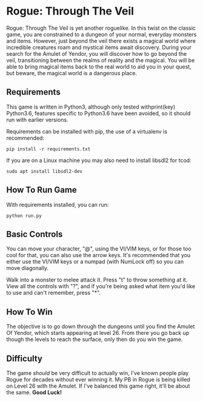 # Rogue: Through The Veil

Rogue: Through The Veil is yet another roguelike. In this twist on the
classic game, you are constrained to a dungeon of your normal, everyday
monsters and items. However, just beyond the veil there exists a magical
world where incredible creatures roam and mystical items await
discovery. During your search for the Amulet of Yendor, you will
discover how to go beyond the veil, transitioning between the realms of
reality and the magical. You will be able to bring magical items back to
the real world to aid you in your quest, but beware, the magical world
is a dangerous place.

## Requirements

This game is written in Python3, although only tested withprint(key) Python3.6,
features specific to Python3.6 have been avoided, so it should run with
earlier versions.

Requirements can be installed with pip, the use of a virtualenv is
recommended:

```
pip install -r requirements.txt
```

If you are on a Linux machine you may also need to install libsdl2 for
tcod:

```
sudo apt install libsdl2-dev
```

## How To Run Game

With requirements installed, you can run:

```
python run.py
```

## Basic Controls

You can move your character, "@", using the VI/VIM keys, or for those too cool
for that, you can also use the arrow keys. It's recommended that you either use
the VI/VIM keys or a numpad (with NumLock off) so you can move diagonally.

Walk into a monster to melee attack it. Press "t" to throw something at it. View
all the controls with "?", and if you're being asked what item you'd like to use
and can't remember, press "\*".

## How To Win

The objective is to go down through the dungeons until you find the
Amulet Of Yendor, which starts appearing at level 26. From there you go back
up though the levels to reach the surface, only then do you win the game.

## Difficulty

The game *should* be very difficult to actually win, I've known people play
Rogue for decades without ever winning it. My PB in Rogue is being killed on
Level 26 with the Amulet. If I've balanced this game right, it'll be about the
same. **Good Luck!**
